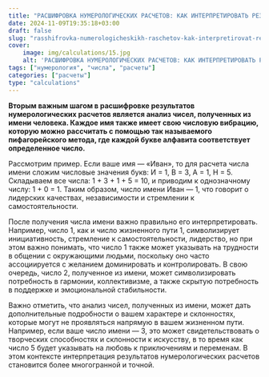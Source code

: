```yaml
---
title: "РАСШИФРОВКА НУМЕРОЛОГИЧЕСКИХ РАСЧЕТОВ: КАК ИНТЕРПРЕТИРОВАТЬ РЕЗУЛЬТАТЫ, ЧАСТЬ 2"
date: 2024-11-09T19:35:18+03:00
draft: false
slug: "rasshifrovka-numerologicheskikh-raschetov-kak-interpretirovat-rezultaty-chast-2"
cover:
    image: img/calculations/15.jpg
    alt: 'РАСШИФРОВКА НУМЕРОЛОГИЧЕСКИХ РАСЧЕТОВ: КАК ИНТЕРПРЕТИРОВАТЬ РЕЗУЛЬТАТЫ, ЧАСТЬ 2'
tags: ["нумерология", "числа", "расчеты"]
categories: ["расчеты"]
type: "calculations"
---
```


**Вторым важным шагом в расшифровке результатов нумерологических расчетов является анализ чисел, полученных из имени человека. Каждое имя также имеет свою числовую вибрацию, которую можно рассчитать с помощью так называемого пифагорейского метода, где каждой букве алфавита соответствует определенное число.**

Рассмотрим пример. Если ваше имя — «Иван», то для расчета числа имени сложим числовые значения букв: И = 1, В = 3, А = 1, Н = 5. Складываем все числа: 1 + 3 + 1 + 5 = 10, и приводим к однозначному числу: 1 + 0 = 1. Таким образом, число имени Иван — 1, что говорит о лидерских качествах, независимости и стремлении к самостоятельности.

После получения числа имени важно правильно его интерпретировать. Например, число 1, как и число жизненного пути 1, символизирует инициативность, стремление к самостоятельности, лидерство, но при этом важно понимать, что число 1 также может указывать на трудности в общении с окружающими людьми, поскольку оно часто ассоциируется с желанием доминировать и контролировать. В свою очередь, число 2, полученное из имени, может символизировать потребность в гармонии, коллективизме, а также скрытую потребность в поддержке и эмоциональной стабильности.

Важно отметить, что анализ чисел, полученных из имени, может дать дополнительные подробности о вашем характере и склонностях, которые могут не проявляться напрямую в вашем жизненном пути. Например, если ваше число имени — 3, это может свидетельствовать о творческих способностях и склонности к искусству, в то время как число 5 будет указывать на любовь к приключениям и переменам. В этом контексте интерпретация результатов нумерологических расчетов становится более многогранной и точной.
